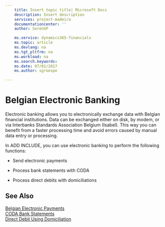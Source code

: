 ```yaml
---
    title: Insert topic title| Microsoft Docs
    description: Insert description
    services: project-madeira
    documentationcenter: ''
    author: SorenGP

    ms.service: dynamics365-financials
    ms.topic: article
    ms.devlang: na
    ms.tgt_pltfrm: na
    ms.workload: na
    ms.search.keywords:
    ms.date: 07/01/2017
    ms.author: sgroespe

---
```

# Belgian Electronic Banking
Electronic banking allows you to electronically exchange data with Belgian financial institutions. Data can be exchanged either on disk, by modem, or via Interbanks Standards Association Belgium \(Isabel\). This way you can benefit from a faster processing time and avoid errors caused by manual data entry or processing.  
  
 In ADD INCLUDE<!--[!INCLUDE[nav_current_short](../../includes/nav_current_short_md.md)]-->, you can use electronic banking to perform the following functions:  
  
-   Send electronic payments  
  
-   Process bank statements with CODA  
  
-   Process direct debits with domiciliations  
  
## See Also  
 [Belgian Electronic Payments](../belgian-electronic-payments.md)   
 [CODA Bank Statements](../coda-bank-statements.md)   
 [Direct Debit Using Domiciliation](../direct-debit-using-domiciliation.md)